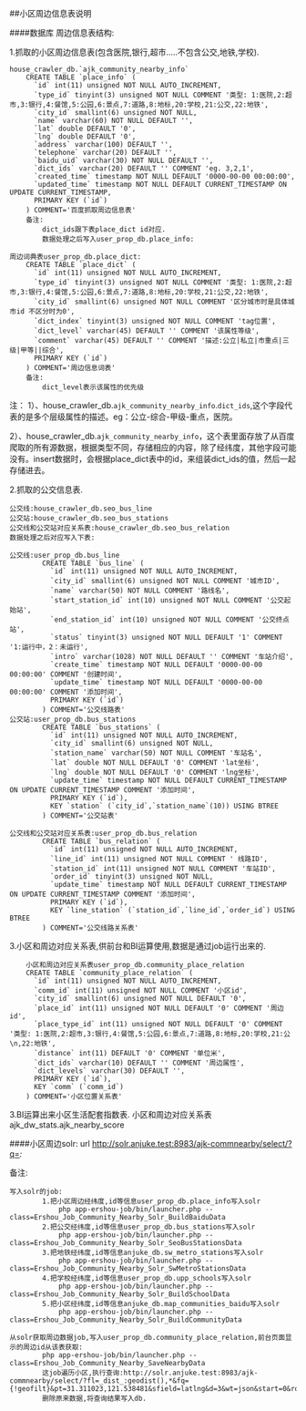 ##小区周边信息表说明


####数据库
周边信息表结构:

1.抓取的小区周边信息表(包含医院,银行,超市.....不包含公交,地铁,学校).

    house_crawler_db.`ajk_community_nearby_info`
        CREATE TABLE `place_info` (
          `id` int(11) unsigned NOT NULL AUTO_INCREMENT,
          `type_id` tinyint(3) unsigned NOT NULL COMMENT '类型: 1:医院,2:超市,3:银行,4:餐馆,5:公园,6:景点,7:道路,8:地标,20:学校,21:公交,22:地铁',
          `city_id` smallint(6) unsigned NOT NULL,
          `name` varchar(60) NOT NULL DEFAULT '',
          `lat` double DEFAULT '0',
          `lng` double DEFAULT '0',
          `address` varchar(100) DEFAULT '',
          `telephone` varchar(20) DEFAULT '',
          `baidu_uid` varchar(30) NOT NULL DEFAULT '',
          `dict_ids` varchar(20) DEFAULT '' COMMENT 'eg. 3,2,1',
          `created_time` timestamp NOT NULL DEFAULT '0000-00-00 00:00:00',
          `updated_time` timestamp NOT NULL DEFAULT CURRENT_TIMESTAMP ON UPDATE CURRENT_TIMESTAMP,
          PRIMARY KEY (`id`)
        ) COMMENT='百度抓取周边信息表'
        备注:
            dict_ids跟下表place_dict id对应.
            数据处理之后写入user_prop_db.place_info:

    周边词典表user_prop_db.place_dict:
        CREATE TABLE `place_dict` (
          `id` int(11) unsigned NOT NULL AUTO_INCREMENT,
          `type_id` tinyint(3) unsigned NOT NULL COMMENT '类型: 1:医院,2:超市,3:银行,4:餐馆,5:公园,6:景点,7:道路,8:地标,20:学校,21:公交,22:地铁',
          `city_id` smallint(6) unsigned NOT NULL COMMENT '区分城市时是具体城市id 不区分时为0',
          `dict_index` tinyint(3) unsigned NOT NULL COMMENT 'tag位置',
          `dict_level` varchar(45) DEFAULT '' COMMENT '该属性等级',
          `comment` varchar(45) DEFAULT '' COMMENT '描述:公立|私立|市重点|三级|甲等||综合',
          PRIMARY KEY (`id`)
        ) COMMENT='周边信息词表'
        备注:
            dict_level表示该属性的优先级

注：
1）、house_crawler_db.`ajk_community_nearby_info`.`dict_ids`,这个字段代表的是多个层级属性的描述。eg：公立-综合-甲级-重点，医院。

2）、house_crawler_db.`ajk_community_nearby_info`，这个表里面存放了从百度爬取的所有源数据，根据类型不同，存储相应的内容，除了经纬度，其他字段可能没有。insert数据时，会根据place_dict表中的id，来组装dict_ids的值，然后一起存储进去。


2.抓取的公交信息表.

    公交线:house_crawler_db.seo_bus_line
    公交站:house_crawler_db.seo_bus_stations
    公交线和公交站对应关系表:house_crawler_db.seo_bus_relation
    数据处理之后对应写入下表:

    公交线:user_prop_db.bus_line
            CREATE TABLE `bus_line` (
              `id` int(11) unsigned NOT NULL AUTO_INCREMENT,
              `city_id` smallint(6) unsigned NOT NULL COMMENT '城市ID',
              `name` varchar(50) NOT NULL COMMENT '路线名',
              `start_station_id` int(10) unsigned NOT NULL COMMENT '公交起始站',
              `end_station_id` int(10) unsigned NOT NULL COMMENT '公交终点站',
              `status` tinyint(3) unsigned NOT NULL DEFAULT '1' COMMENT '1:运行中，2：未运行',
              `intro` varchar(1028) NOT NULL DEFAULT '' COMMENT '车站介绍',
              `create_time` timestamp NOT NULL DEFAULT '0000-00-00 00:00:00' COMMENT '创建时间',
              `update_time` timestamp NOT NULL DEFAULT '0000-00-00 00:00:00' COMMENT '添加时间',
              PRIMARY KEY (`id`)
            ) COMMENT='公交线路表'
    公交站:user_prop_db.bus_stations
            CREATE TABLE `bus_stations` (
              `id` int(11) unsigned NOT NULL AUTO_INCREMENT,
              `city_id` smallint(6) unsigned NOT NULL,
              `station_name` varchar(50) NOT NULL COMMENT '车站名',
              `lat` double NOT NULL DEFAULT '0' COMMENT 'lat坐标',
              `lng` double NOT NULL DEFAULT '0' COMMENT 'lng坐标',
              `update_time` timestamp NOT NULL DEFAULT CURRENT_TIMESTAMP ON UPDATE CURRENT_TIMESTAMP COMMENT '添加时间',
              PRIMARY KEY (`id`),
              KEY `station` (`city_id`,`station_name`(10)) USING BTREE
            ) COMMENT='公交站表'

    公交线和公交站对应关系表:user_prop_db.bus_relation
            CREATE TABLE `bus_relation` (
              `id` int(11) unsigned NOT NULL AUTO_INCREMENT,
              `line_id` int(11) unsigned NOT NULL COMMENT ' 线路ID',
              `station_id` int(11) unsigned NOT NULL COMMENT '车站ID',
              `order_id` tinyint(3) unsigned NOT NULL,
              `update_time` timestamp NOT NULL DEFAULT CURRENT_TIMESTAMP ON UPDATE CURRENT_TIMESTAMP COMMENT '添加时间',
              PRIMARY KEY (`id`),
              KEY `line_station` (`station_id`,`line_id`,`order_id`) USING BTREE
            ) COMMENT='公交线路关系表'

3.小区和周边对应关系表,供前台和BI运算使用,数据是通过job运行出来的.

        小区和周边对应关系表user_prop_db.community_place_relation
        CREATE TABLE `community_place_relation` (
          `id` int(11) unsigned NOT NULL AUTO_INCREMENT,
          `comm_id` int(11) unsigned NOT NULL COMMENT '小区id',
          `city_id` smallint(6) unsigned NOT NULL DEFAULT '0',
          `place_id` int(11) unsigned NOT NULL DEFAULT '0' COMMENT '周边id',
          `place_type_id` int(11) unsigned NOT NULL DEFAULT '0' COMMENT '类型: 1:医院,2:超市,3:银行,4:餐馆,5:公园,6:景点,7:道路,8:地标,20:学校,21:公\n,22:地铁',
          `distance` int(11) DEFAULT '0' COMMENT '单位米',
          `dict_ids` varchar(10) DEFAULT '' COMMENT '周边属性',
          `dict_levels` varchar(30) DEFAULT '',
          PRIMARY KEY (`id`),
          KEY `comm` (`comm_id`)
        ) COMMENT='小区位置关系表'

3.BI运算出来小区生活配套指数表.
        小区和周边对应关系表ajk_dw_stats.ajk_nearby_score



####小区周边solr:
url
    http://solr.anjuke.test:8983/ajk-commnearby/select/?q=*:*

备注:

    写入solr的job:
            1.把小区周边经纬度,id等信息user_prop_db.place_info写入solr
                php app-ershou-job/bin/launcher.php --class=Ershou_Job_Community_Nearby_Solr_BuildBaiduData
            2.把公交经纬度,id等信息user_prop_db.bus_stations写入solr
                php app-ershou-job/bin/launcher.php --class=Ershou_Job_Community_Nearby_Solr_SeoBusStationsData
            3.把地铁经纬度,id等信息anjuke_db.sw_metro_stations写入solr
                php app-ershou-job/bin/launcher.php --class=Ershou_Job_Community_Nearby_Solr_SwMetroStationsData
            4.把学校经纬度,id等信息user_prop_db.upp_schools写入solr
                php app-ershou-job/bin/launcher.php --class=Ershou_Job_Community_Nearby_Solr_BuildSchoolData
            5.把小区经纬度,id等信息anjuke_db.map_communities_baidu写入solr
                php app-ershou-job/bin/launcher.php --class=Ershou_Job_Community_Nearby_Solr_BuildCommunityData

    从solr获取周边数据job,写入user_prop_db.community_place_relation,前台页面显示的周边id从该表获取:
            php app-ershou-job/bin/launcher.php --class=Ershou_Job_Community_Nearby_SaveNearbyData
            这job遍历小区,执行查询:http://solr.anjuke.test:8983/ajk-commnearby/select/?fl=_dist_:geodist(),*&fq={!geofilt}&pt=31.311023,121.538481&sfield=latlng&d=3&wt=json&start=0&rows=50&q=type:22
            删除原来数据,将查询结果写入db.





